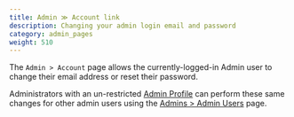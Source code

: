 ```yaml
---
title: Admin ≫ Account link
description: Changing your admin login email and password 
category: admin_pages
weight: 510
---
```


The `Admin > Account` page allows the currently-logged-in Admin user to change their email address or reset their password.

Administrators with an un-restricted [Admin Profile](/user/admin_pages/admins/admin_profiles/) can perform these same changes 
for other admin users using the [Admins > Admin Users](/user/admin_pages/admins/admin_users/) page. 

